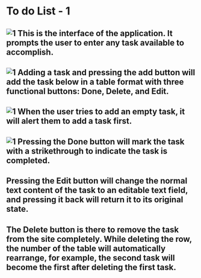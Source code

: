 # To do List - 1

![1]((https://photos.app.goo.gl/GGG1JFadYhGQdDSq7))
This is the interface of the application. It prompts the user to enter any task available to accomplish.
---
![1]((https://photos.app.goo.gl/GLgogP1E2CXpdgMF9))
Adding a task and pressing the add button will add the task below in a table format with three functional buttons: Done, Delete, and Edit.
---
![1](https://photos.app.goo.gl/eo4VVLLPFiWzhXCP8)
When the user tries to add an empty task, it will alert them to add a task first.
---
![1]([https://photos.app.goo.gl/eo4VVLLPFiWzhXCP8](https://photos.app.goo.gl/tEgxpXSZ8Y3NT8Ki8))
Pressing the Done button will mark the task with a strikethrough to indicate the task is completed.
---
Pressing the Edit button will change the normal text content of the task to an editable text field, and pressing it back will return it to its original state.
---
The Delete button is there to remove the task from the site completely. While deleting the row, the number of the table will automatically rearrange, for example, the second task will become the first after deleting the first task.
---
